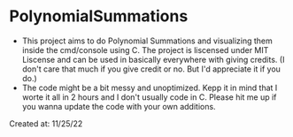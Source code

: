 # PolynomialSummations

* This project aims to do Polynomial Summations and visualizing them inside the cmd/console using C. The project is liscensed under MIT Liscense and can be used in basically everywhere with giving credits. (I don't care that much if you give credit or no. But I'd appreciate it if you do.)
* The code might be a bit messy and unoptimized. Kepp it in mind that I worte it all in 2 hours and I don't usually code in C. Please hit me up if you wanna update the code with your own additions.

Created at: 11/25/22
